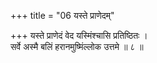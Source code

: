 +++
title = "06 यस्ते प्राणेदम्"

+++
यस्ते प्राणेदं वेद यस्मिंश्चासि प्रतिष्ठितः ।  
सर्वे अस्मै बलिं हरानमुष्मिंल्लोक उत्तमे ॥ ८ ॥